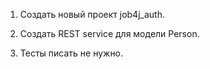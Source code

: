 1. Создать новый проект job4j_auth.

2. Создать REST service для модели Person.

3. Тесты писать не нужно.
